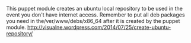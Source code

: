 This puppet module creates an ubuntu local repository to be used in the event
you don't have internet access. Remember to put all deb packages you need in the/ver/www/debs/x86_64  after it is created by the puppet module. http://visualne.wordpress.com/2014/07/25/create-ubuntu-repository/
